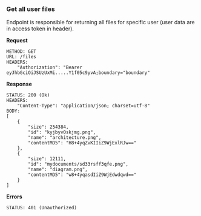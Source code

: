 ### Get all user files

Endpoint is responsible for returning all files for specific user (user data are in access token in header).

**Request**

```
METHOD: GET
URL: /files
HEADERS:
    "Authorization": "Bearer eyJhbGciOiJSUzUxMi.....Y1f05c9yvA;boundary="boundary"
```

**Response**

```
STATUS: 200 (Ok)
HEADERS:
    "Content-Type": "application/json; charset=utf-8"
BODY:
[
    {
        "size": 254384,
        "id": "kyjbyv0skjmg.png",
        "name": "architecture.png",
        "contentMD5": "H8+4yqZvKIIiZ9WjExlRJw=="
    },
    {
        "size": 12111,
        "id": "mydocuments/sd33rsff3qfe.png",
        "name": "diagram.png",
        "contentMD5": "w8+4yqasdIiZ9WjEdwdqwd=="
    }
]
```

**Errors**

```
STATUS: 401 (Unauthorized)
```